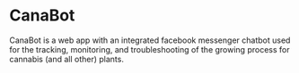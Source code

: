 <h1>CanaBot</h1>

<p>CanaBot is a web app with an integrated facebook messenger chatbot used for the tracking, monitoring, and troubleshooting of the growing process for cannabis (and all other) plants. </p>
